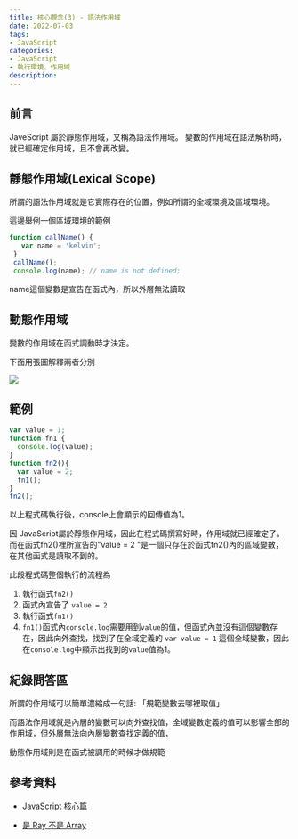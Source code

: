 ```yaml
---
title: 核心觀念(3) - 語法作用域
date: 2022-07-03
tags:
- JavaScript
categories:
- JavaScript
- 執行環境、作用域
description:
---
```


## 前言
JaveScript 屬於靜態作用域，又稱為語法作用域。
變數的作用域在語法解析時，就已經確定作用域，且不會再改變。

## 靜態作用域(Lexical Scope)
所謂的語法作用域就是它實際存在的位置，例如所謂的全域環境及區域環境。

這邊舉例一個區域環境的範例

```javascript
function callName() {
   var name = 'kelvin';
 }
 callName();
 console.log(name); // name is not defined;

```

name這個變數是宣告在函式內，所以外層無法讀取

## 動態作用域

變數的作用域在函式調動時才決定。

下面用張圖解釋兩者分別

![](https://i.imgur.com/RIkw6lp.png)


## 範例

```javascript
var value = 1;
function fn1 {
  console.log(value);
}
function fn2(){
  var value = 2;
  fn1();
}
fn2();
```

以上程式碼執行後，console上會顯示的回傳值為1。

因 JavaScript屬於靜態作用域，因此在程式碼撰寫好時，作用域就已經確定了。而在函式fn2()裡所宣告的"value = 2 "是一個只存在於函式fn2()內的區域變數，在其他函式是讀取不到的。

此段程式碼整個執行的流程為

1. 執行函式`fn2()`
2. 函式內宣告了 `value = 2`
3. 執行函式`fn1()`
4. `fn1()`函式內`console.log`需要用到`value`的值，但函式內並沒有這個變數存在，因此向外查找，找到了在全域定義的 `var value = 1` 這個全域變數，因此在`console.log`中顯示出找到的`value`值為1。




## 紀錄問答區
所謂的作用域可以簡單濃縮成一句話: 「規範變數去哪裡取值」

而語法作用域就是內層的變數可以向外查找值，全域變數定義的值可以影響全部的作用域，但外層無法向內層變數查找定義的值，

動態作用域則是在函式被調用的時候才做規範


## 參考資料
- [JavaScript 核心篇](https://www.hexschool.com/courses/js-core.html)

- [是 Ray 不是 Array](https://israynotarray.com/javascript/20200502/2917226562/)